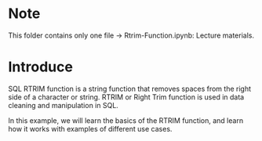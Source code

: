 # Note
This folder contains only one file -> Rtrim-Function.ipynb: Lecture materials.
# Introduce
SQL RTRIM function is a string function that removes spaces from the right side of a character or string. RTRIM or Right Trim function is used in data cleaning and manipulation in SQL.

In this example, we will learn the basics of the RTRIM function, and learn how it works with examples of different use cases.
